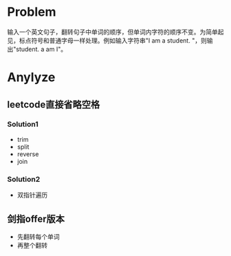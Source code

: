# Problem
输入一个英文句子，翻转句子中单词的顺序，但单词内字符的顺序不变。为简单起见，标点符号和普通字母一样处理。例如输入字符串"I am a student. "，则输出"student. a am I"。

# Anylyze
## leetcode直接省略空格
### Solution1
- trim
- split
- reverse
- join

### Solution2
- 双指针遍历

## 剑指offer版本
- 先翻转每个单词
- 再整个翻转